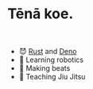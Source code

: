 # Tēnā koe.
<br/>

- :smiling_imp: [Rust](https://www.rust-lang.org/) and [Deno](https://deno.land/)
- :space_invader: Learning robotics
- :musical_keyboard: Making beats
- :martial_arts_uniform: Teaching Jiu Jitsu
